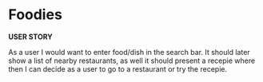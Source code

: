# Foodies

**USER STORY**

As a user I would want to enter food/dish in the search bar. It should later show a list of nearby restaurants,
as well it should present a recepie where then I can decide as a user to go to a restaurant or try the recepie.
